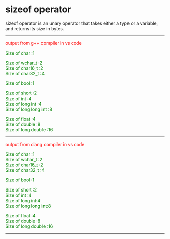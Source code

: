 # sizeof operator

sizeof operator is an unary operator that takes either a type or a variable, and returns its size in bytes.

---
<p style="color:red">output from g++ compiler in vs code<p>


<div style="color:Green">
Size of char     :1

Size of wchar_t  :2    
Size of char16_t :2  
Size of char32_t :4  

Size of bool     :1  

Size of short     :2  
Size of int       :4  
Size of long int   :4  
Size of long long int :8  

Size of float       :4  
Size of double      :8  
Size of long double :16</div>

---
<p style="color:red">output from clang compiler in vs code<p>  

<div style="color:Green">

Size of char :1  
Size of wchar_t :2  
Size of char16_t :2  
Size of char32_t :4  

Size of bool :1  

Size of short :2  
Size of int :4  
Size of long int:4  
Size of long long int:8 

Size of float :4  
Size of double :8  
Size of long double :16</div>

---
